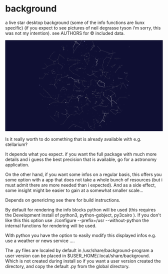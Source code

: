 # background
a live star desktop background (some of the info functions are liunx specific)
(if you expect to see pictures of neil degrasse tyson i'm sorry,
this was not my intention).
see AUTHORS for &copy; included data.

![Background](background.png "background")


Is it really worth to do something that is already available
with e.g. stellarium?

It depends what you expect.
if you want the full package with much more details and
i guess the best precision that is available,
go for a astronomy application.

On the other hand, if you want some infos on a regular basis,
this offers you some option with a app that does
not take a whole bunch of resources
(but i must admit there are more needed than i expected).
And as a side effect, some insight might be easier to gain
at a somewhat smaller scale...

Depends on genericImg see there for build instructions.

By default for rendering the info blocks python will be used
(this requires the Development install of python3, python-gobject, py3cairo ).
If you don't like this this option use
./configure --prefix=/usr --without-python
the internal functions for rendering will be used.

With python you have the option to easily
modify this displayed infos e.g. use a weather or news service ....

The .py files are localed by default in /usr/share/background-program
a user version can be placed in $USER_HOME/.local/share/background.
Which is not created during install so if you want a user version
created the directory, and copy the default .py from
the global directory.
